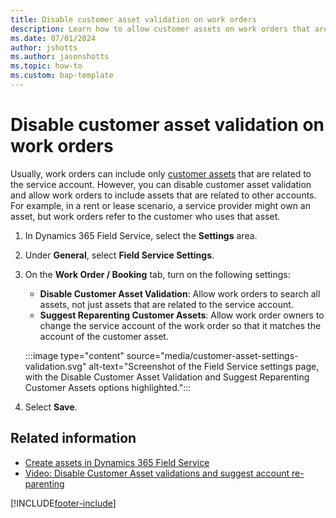 ```yaml
---
title: Disable customer asset validation on work orders
description: Learn how to allow customer assets on work orders that aren't related to the service account in Dynamics 365 Field Service.
ms.date: 07/01/2024
author: jshotts
ms.author: jasonshotts
ms.topic: how-to
ms.custom: bap-template
---
```


# Disable customer asset validation on work orders

Usually, work orders can include only [customer assets](assets.md) that are related to the service account. However, you can disable customer asset validation and allow work orders to include assets that are related to other accounts. For example, in a rent or lease scenario, a service provider might own an asset, but work orders refer to the customer who uses that asset.

1. In Dynamics 365 Field Service, select the **Settings** area.
1. Under **General**, select **Field Service Settings**.
1. On the **Work Order / Booking** tab, turn on the following settings:

    - **Disable Customer Asset Validation**: Allow work orders to search all assets, not just assets that are related to the service account.
    - **Suggest Reparenting Customer Assets**: Allow work order owners to change the service account of the work order so that it matches the account of the customer asset.

    :::image type="content" source="media/customer-asset-settings-validation.svg" alt-text="Screenshot of the Field Service settings page, with the Disable Customer Asset Validation and Suggest Reparenting Customer Assets options highlighted.":::

1. Select **Save**.

## Related information

- [Create assets in Dynamics 365 Field Service](assets.md)
- [Video: Disable Customer Asset validations and suggest account re-parenting](https://youtu.be/kFgGuO_36oI)

[!INCLUDE[footer-include](../includes/footer-banner.md)]
